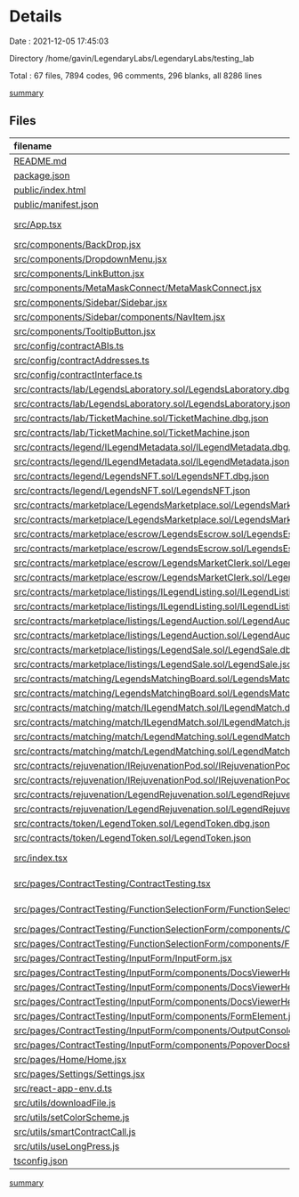 # Details

Date : 2021-12-05 17:45:03

Directory /home/gavin/LegendaryLabs/LegendaryLabs/testing_lab

Total : 67 files,  7894 codes, 96 comments, 296 blanks, all 8286 lines

[summary](results.md)

## Files
| filename | language | code | comment | blank | total |
| :--- | :--- | ---: | ---: | ---: | ---: |
| [README.md](/README.md) | Markdown | 26 | 0 | 21 | 47 |
| [package.json](/package.json) | JSON | 35 | 24 | 0 | 59 |
| [public/index.html](/public/index.html) | HTML | 20 | 23 | 1 | 44 |
| [public/manifest.json](/public/manifest.json) | JSON | 25 | 0 | 1 | 26 |
| [src/App.tsx](/src/App.tsx) | TypeScript React | 37 | 0 | 4 | 41 |
| [src/components/BackDrop.jsx](/src/components/BackDrop.jsx) | JavaScript | 19 | 0 | 3 | 22 |
| [src/components/DropdownMenu.jsx](/src/components/DropdownMenu.jsx) | JavaScript | 46 | 0 | 4 | 50 |
| [src/components/LinkButton.jsx](/src/components/LinkButton.jsx) | JavaScript | 32 | 0 | 6 | 38 |
| [src/components/MetaMaskConnect/MetaMaskConnect.jsx](/src/components/MetaMaskConnect/MetaMaskConnect.jsx) | JavaScript | 94 | 1 | 13 | 108 |
| [src/components/Sidebar/Sidebar.jsx](/src/components/Sidebar/Sidebar.jsx) | JavaScript | 73 | 7 | 5 | 85 |
| [src/components/Sidebar/components/NavItem.jsx](/src/components/Sidebar/components/NavItem.jsx) | JavaScript | 41 | 0 | 2 | 43 |
| [src/components/TooltipButton.jsx](/src/components/TooltipButton.jsx) | JavaScript | 23 | 0 | 3 | 26 |
| [src/config/contractABIs.ts](/src/config/contractABIs.ts) | TypeScript | 14 | 0 | 2 | 16 |
| [src/config/contractAddresses.ts](/src/config/contractAddresses.ts) | TypeScript | 7 | 0 | 3 | 10 |
| [src/config/contractInterface.ts](/src/config/contractInterface.ts) | TypeScript | 101 | 1 | 17 | 119 |
| [src/contracts/lab/LegendsLaboratory.sol/LegendsLaboratory.dbg.json](/src/contracts/lab/LegendsLaboratory.sol/LegendsLaboratory.dbg.json) | JSON | 4 | 0 | 1 | 5 |
| [src/contracts/lab/LegendsLaboratory.sol/LegendsLaboratory.json](/src/contracts/lab/LegendsLaboratory.sol/LegendsLaboratory.json) | JSON | 1,171 | 0 | 1 | 1,172 |
| [src/contracts/lab/TicketMachine.sol/TicketMachine.dbg.json](/src/contracts/lab/TicketMachine.sol/TicketMachine.dbg.json) | JSON | 4 | 0 | 1 | 5 |
| [src/contracts/lab/TicketMachine.sol/TicketMachine.json](/src/contracts/lab/TicketMachine.sol/TicketMachine.json) | JSON | 278 | 0 | 1 | 279 |
| [src/contracts/legend/ILegendMetadata.sol/ILegendMetadata.dbg.json](/src/contracts/legend/ILegendMetadata.sol/ILegendMetadata.dbg.json) | JSON | 4 | 0 | 1 | 5 |
| [src/contracts/legend/ILegendMetadata.sol/ILegendMetadata.json](/src/contracts/legend/ILegendMetadata.sol/ILegendMetadata.json) | JSON | 193 | 0 | 1 | 194 |
| [src/contracts/legend/LegendsNFT.sol/LegendsNFT.dbg.json](/src/contracts/legend/LegendsNFT.sol/LegendsNFT.dbg.json) | JSON | 4 | 0 | 1 | 5 |
| [src/contracts/legend/LegendsNFT.sol/LegendsNFT.json](/src/contracts/legend/LegendsNFT.sol/LegendsNFT.json) | JSON | 950 | 0 | 1 | 951 |
| [src/contracts/marketplace/LegendsMarketplace.sol/LegendsMarketplace.dbg.json](/src/contracts/marketplace/LegendsMarketplace.sol/LegendsMarketplace.dbg.json) | JSON | 4 | 0 | 1 | 5 |
| [src/contracts/marketplace/LegendsMarketplace.sol/LegendsMarketplace.json](/src/contracts/marketplace/LegendsMarketplace.sol/LegendsMarketplace.json) | JSON | 715 | 0 | 1 | 716 |
| [src/contracts/marketplace/escrow/LegendsEscrow.sol/LegendsEscrow.dbg.json](/src/contracts/marketplace/escrow/LegendsEscrow.sol/LegendsEscrow.dbg.json) | JSON | 4 | 0 | 1 | 5 |
| [src/contracts/marketplace/escrow/LegendsEscrow.sol/LegendsEscrow.json](/src/contracts/marketplace/escrow/LegendsEscrow.sol/LegendsEscrow.json) | JSON | 365 | 0 | 1 | 366 |
| [src/contracts/marketplace/escrow/LegendsMarketClerk.sol/LegendsMarketClerk.dbg.json](/src/contracts/marketplace/escrow/LegendsMarketClerk.sol/LegendsMarketClerk.dbg.json) | JSON | 4 | 0 | 1 | 5 |
| [src/contracts/marketplace/escrow/LegendsMarketClerk.sol/LegendsMarketClerk.json](/src/contracts/marketplace/escrow/LegendsMarketClerk.sol/LegendsMarketClerk.json) | JSON | 73 | 0 | 1 | 74 |
| [src/contracts/marketplace/listings/ILegendListing.sol/ILegendListing.dbg.json](/src/contracts/marketplace/listings/ILegendListing.sol/ILegendListing.dbg.json) | JSON | 4 | 0 | 1 | 5 |
| [src/contracts/marketplace/listings/ILegendListing.sol/ILegendListing.json](/src/contracts/marketplace/listings/ILegendListing.sol/ILegendListing.json) | JSON | 120 | 0 | 1 | 121 |
| [src/contracts/marketplace/listings/LegendAuction.sol/LegendAuction.dbg.json](/src/contracts/marketplace/listings/LegendAuction.sol/LegendAuction.dbg.json) | JSON | 4 | 0 | 1 | 5 |
| [src/contracts/marketplace/listings/LegendAuction.sol/LegendAuction.json](/src/contracts/marketplace/listings/LegendAuction.sol/LegendAuction.json) | JSON | 360 | 0 | 1 | 361 |
| [src/contracts/marketplace/listings/LegendSale.sol/LegendSale.dbg.json](/src/contracts/marketplace/listings/LegendSale.sol/LegendSale.dbg.json) | JSON | 4 | 0 | 1 | 5 |
| [src/contracts/marketplace/listings/LegendSale.sol/LegendSale.json](/src/contracts/marketplace/listings/LegendSale.sol/LegendSale.json) | JSON | 238 | 0 | 1 | 239 |
| [src/contracts/matching/LegendsMatchingBoard.sol/LegendsMatchingBoard.dbg.json](/src/contracts/matching/LegendsMatchingBoard.sol/LegendsMatchingBoard.dbg.json) | JSON | 4 | 0 | 1 | 5 |
| [src/contracts/matching/LegendsMatchingBoard.sol/LegendsMatchingBoard.json](/src/contracts/matching/LegendsMatchingBoard.sol/LegendsMatchingBoard.json) | JSON | 380 | 0 | 1 | 381 |
| [src/contracts/matching/match/ILegendMatch.sol/ILegendMatch.dbg.json](/src/contracts/matching/match/ILegendMatch.sol/ILegendMatch.dbg.json) | JSON | 4 | 0 | 1 | 5 |
| [src/contracts/matching/match/ILegendMatch.sol/ILegendMatch.json](/src/contracts/matching/match/ILegendMatch.sol/ILegendMatch.json) | JSON | 138 | 0 | 1 | 139 |
| [src/contracts/matching/match/LegendMatching.sol/LegendMatching.dbg.json](/src/contracts/matching/match/LegendMatching.sol/LegendMatching.dbg.json) | JSON | 4 | 0 | 1 | 5 |
| [src/contracts/matching/match/LegendMatching.sol/LegendMatching.json](/src/contracts/matching/match/LegendMatching.sol/LegendMatching.json) | JSON | 283 | 0 | 1 | 284 |
| [src/contracts/rejuvenation/IRejuvenationPod.sol/IRejuvenationPod.dbg.json](/src/contracts/rejuvenation/IRejuvenationPod.sol/IRejuvenationPod.dbg.json) | JSON | 4 | 0 | 1 | 5 |
| [src/contracts/rejuvenation/IRejuvenationPod.sol/IRejuvenationPod.json](/src/contracts/rejuvenation/IRejuvenationPod.sol/IRejuvenationPod.json) | JSON | 148 | 0 | 1 | 149 |
| [src/contracts/rejuvenation/LegendRejuvenation.sol/LegendRejuvenation.dbg.json](/src/contracts/rejuvenation/LegendRejuvenation.sol/LegendRejuvenation.dbg.json) | JSON | 4 | 0 | 1 | 5 |
| [src/contracts/rejuvenation/LegendRejuvenation.sol/LegendRejuvenation.json](/src/contracts/rejuvenation/LegendRejuvenation.sol/LegendRejuvenation.json) | JSON | 329 | 0 | 1 | 330 |
| [src/contracts/token/LegendToken.sol/LegendToken.dbg.json](/src/contracts/token/LegendToken.sol/LegendToken.dbg.json) | JSON | 4 | 0 | 1 | 5 |
| [src/contracts/token/LegendToken.sol/LegendToken.json](/src/contracts/token/LegendToken.sol/LegendToken.json) | JSON | 411 | 0 | 1 | 412 |
| [src/index.tsx](/src/index.tsx) | TypeScript React | 12 | 3 | 3 | 18 |
| [src/pages/ContractTesting/ContractTesting.tsx](/src/pages/ContractTesting/ContractTesting.tsx) | TypeScript React | 23 | 0 | 4 | 27 |
| [src/pages/ContractTesting/FunctionSelectionForm/FunctionSelectionForm.tsx](/src/pages/ContractTesting/FunctionSelectionForm/FunctionSelectionForm.tsx) | TypeScript React | 36 | 0 | 4 | 40 |
| [src/pages/ContractTesting/FunctionSelectionForm/components/ContractFunctions.jsx](/src/pages/ContractTesting/FunctionSelectionForm/components/ContractFunctions.jsx) | JavaScript | 54 | 0 | 5 | 59 |
| [src/pages/ContractTesting/FunctionSelectionForm/components/FormMenuHeader.jsx](/src/pages/ContractTesting/FunctionSelectionForm/components/FormMenuHeader.jsx) | JavaScript | 46 | 0 | 6 | 52 |
| [src/pages/ContractTesting/InputForm/InputForm.jsx](/src/pages/ContractTesting/InputForm/InputForm.jsx) | JavaScript | 152 | 3 | 23 | 178 |
| [src/pages/ContractTesting/InputForm/components/DocsViewerHeading/DocsViewerHeading.jsx](/src/pages/ContractTesting/InputForm/components/DocsViewerHeading/DocsViewerHeading.jsx) | JavaScript | 77 | 10 | 13 | 100 |
| [src/pages/ContractTesting/InputForm/components/DocsViewerHeading/components/DrawerView.jsx](/src/pages/ContractTesting/InputForm/components/DocsViewerHeading/components/DrawerView.jsx) | JavaScript | 41 | 0 | 7 | 48 |
| [src/pages/ContractTesting/InputForm/components/DocsViewerHeading/components/PopoverView.jsx](/src/pages/ContractTesting/InputForm/components/DocsViewerHeading/components/PopoverView.jsx) | JavaScript | 67 | 3 | 12 | 82 |
| [src/pages/ContractTesting/InputForm/components/FormElement.jsx](/src/pages/ContractTesting/InputForm/components/FormElement.jsx) | JavaScript | 101 | 0 | 8 | 109 |
| [src/pages/ContractTesting/InputForm/components/OutputConsole.jsx](/src/pages/ContractTesting/InputForm/components/OutputConsole.jsx) | JavaScript | 84 | 0 | 8 | 92 |
| [src/pages/ContractTesting/InputForm/components/PopoverDocsHeading.jsx](/src/pages/ContractTesting/InputForm/components/PopoverDocsHeading.jsx) | JavaScript | 53 | 0 | 6 | 59 |
| [src/pages/Home/Home.jsx](/src/pages/Home/Home.jsx) | JavaScript | 183 | 19 | 47 | 249 |
| [src/pages/Settings/Settings.jsx](/src/pages/Settings/Settings.jsx) | JavaScript | 33 | 0 | 6 | 39 |
| [src/react-app-env.d.ts](/src/react-app-env.d.ts) | TypeScript | 0 | 1 | 1 | 2 |
| [src/utils/downloadFile.js](/src/utils/downloadFile.js) | JavaScript | 15 | 0 | 6 | 21 |
| [src/utils/setColorScheme.js](/src/utils/setColorScheme.js) | JavaScript | 13 | 0 | 4 | 17 |
| [src/utils/smartContractCall.js](/src/utils/smartContractCall.js) | JavaScript | 16 | 0 | 5 | 21 |
| [src/utils/useLongPress.js](/src/utils/useLongPress.js) | JavaScript | 53 | 1 | 10 | 64 |
| [tsconfig.json](/tsconfig.json) | JSON | 26 | 0 | 1 | 27 |

[summary](results.md)
